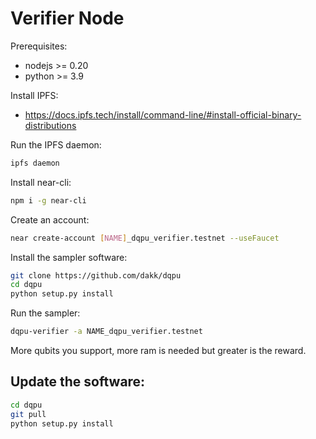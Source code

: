 # Verifier Node

Prerequisites:
- nodejs >= 0.20
- python >= 3.9

Install IPFS:

- https://docs.ipfs.tech/install/command-line/#install-official-binary-distributions

Run the IPFS daemon:

```bash
ipfs daemon
```

Install near-cli:

```bash
npm i -g near-cli
```

Create an account:

```bash
near create-account [NAME]_dqpu_verifier.testnet --useFaucet
```

Install the sampler software:

```bash
git clone https://github.com/dakk/dqpu
cd dqpu
python setup.py install
```

Run the sampler:

```bash
dqpu-verifier -a NAME_dqpu_verifier.testnet
```

More qubits you support, more ram is needed but greater is the reward.


## Update the software:

```bash
cd dqpu
git pull
python setup.py install
```